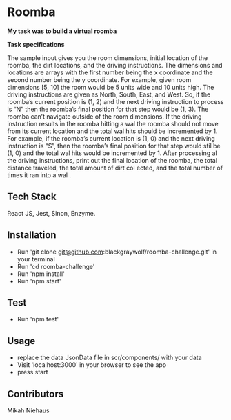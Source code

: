 # Roomba

**My task was to build a virtual roomba**

**Task specifications**

The sample input gives you the room dimensions, initial location of the roomba, the dirt locations, and the driving instructions. The dimensions and locations are arrays with the first number being the x coordinate and the second number being the y coordinate. For example, given room dimensions [5, 10] the room would be 5 units wide and 10 units high. 
The driving instructions are given as North, South, East, and West. So, if the roomba’s current position is (1, 2) and the next driving instruction to process is “N” then the roomba’s final position for that step would be (1, 3). The roomba can’t navigate outside of the room dimensions. 
If the driving instruction results in the roomba hitting a wal the roomba should not move from its current location and the total wal hits should be incremented by 1. For example, if the roomba’s current location is (1, 0) and the next driving instruction is “S”, then the roomba’s final position for that step would stil be (1, 0) and the total wal hits would be incremented by 1. 
After processing al the driving instructions, print out the final location of the roomba, the total distance traveled, the total amount of dirt col ected, and the total number of times it ran into a wal . 


## Tech Stack

React JS, Jest, Sinon, Enzyme.


## Installation

- Run 'git clone git@github.com:blackgraywolf/roomba-challenge.git' in your terminal
- Run 'cd roomba-challenge'
- Run 'npm install'
- Run 'npm start'

## Test

- Run 'npm test'

## Usage


- replace the data JsonData file in scr/components/ with your data
- Visit 'localhost:3000' in your browser to see the app
- press start



## Contributors

Mikah Niehaus
